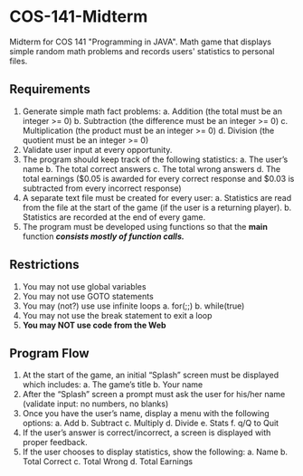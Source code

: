 # COS-141-Midterm
Midterm for COS 141 "Programming in JAVA". Math game that displays simple random math problems and records users' statistics to personal files.

Requirements
---------
1. Generate simple math fact problems:
	a. Addition (the total must be an integer >= 0)
	b. Subtraction (the difference must be an integer >= 0)
	c. Multiplication (the product must be an integer >= 0)
	d. Division (the quotient must be an integer >= 0)
2. Validate user input at every opportunity.
3. The program should keep track of the following statistics:
	a. The user’s name
	b. The total correct answers
	c. The total wrong answers
	d. The total earnings ($0.05 is awarded for every correct response and $0.03 is subtracted from every incorrect response)
4. A separate text file must be created for every user:
	a. Statistics are read from the file at the start of the game (if the user is a returning player).
	b. Statistics are recorded at the end of every game.
5. The program must be developed using functions so that the __main__ function __*consists mostly of function calls.*__

Restrictions
---------
1. You may not use global variables
2. You may not use GOTO statements
3. You may (not?) use use infinite loops
	a. for(;;)
	b. while(true)
4. You may not use the break statement to exit a loop
5. __You may NOT use code from the Web__

Program Flow
---------
1. At the start of the game, an initial “Splash” screen must be displayed which includes:
	a. The game’s title
	b. Your name
2. After the “Splash” screen a prompt must ask the user for his/her name (validate input: no numbers, no blanks)
3. Once you have the user’s name, display a menu with the following options:
	a. Add
	b. Subtract
	c. Multiply
	d. Divide
	e. Stats
	f. q/Q to Quit
4. If the user’s answer is correct/incorrect, a screen is displayed with proper feedback.
6. If the user chooses to display statistics, show the following:
	a. Name
	b. Total Correct
	c. Total Wrong
	d. Total Earnings
